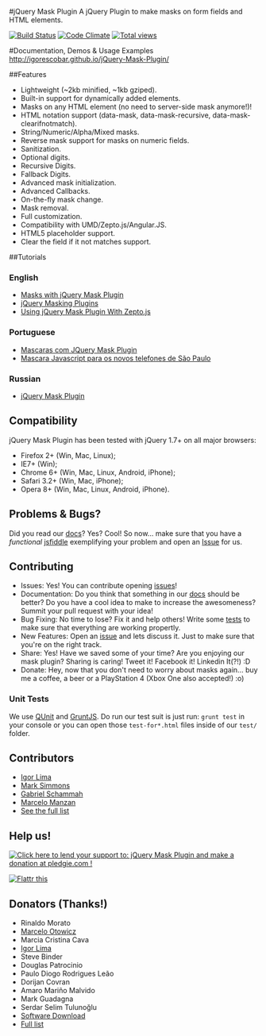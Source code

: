 #jQuery Mask Plugin
A jQuery Plugin to make masks on form fields and HTML elements.

[![Build Status](https://travis-ci.org/igorescobar/jQuery-Mask-Plugin.png)](https://travis-ci.org/igorescobar/jQuery-Mask-Plugin)
[![Code Climate](https://codeclimate.com/github/igorescobar/jQuery-Mask-Plugin.png)](https://codeclimate.com/github/igorescobar/jQuery-Mask-Plugin)
[![Total views](https://sourcegraph.com/api/repos/github.com/igorescobar/jQuery-Mask-Plugin/counters/views.png)](https://sourcegraph.com/github.com/igorescobar/jQuery-Mask-Plugin) 

#Documentation, Demos & Usage Examples
http://igorescobar.github.io/jQuery-Mask-Plugin/

##Features

  * Lightweight (~2kb minified, ~1kb gziped).
  * Built-in support for dynamically added elements.
  * Masks on any HTML element (no need to server-side mask anymore!)!
  * HTML notation support (data-mask, data-mask-recursive, data-mask-clearifnotmatch).
  * String/Numeric/Alpha/Mixed masks.
  * Reverse mask support for masks on numeric fields.
  * Sanitization.
  * Optional digits.
  * Recursive Digits.
  * Fallback Digits.
  * Advanced mask initialization.
  * Advanced Callbacks.
  * On-the-fly mask change.
  * Mask removal.
  * Full customization.
  * Compatibility with UMD/Zepto.js/Angular.JS.
  * HTML5 placeholder support.
  * Clear the field if it not matches support.

##Tutorials
### English
  * [Masks with jQuery Mask Plugin](http://bit.ly/masks-with-jquery-mask-plugin)
  * [jQuery Masking Plugins](http://coderbay.com/jquery-masking-plugins)
  * [Using jQuery Mask Plugin With Zepto.js](http://bit.ly/using-jquery-mask-plugin-with-zeptojs)
  
### Portuguese
  * [Mascaras com JQuery Mask Plugin](http://bit.ly/mascaras-com-jquery-mask-plugin)
  * [Mascara Javascript para os novos telefones de São Paulo](http://bit.ly/mascara-javascript-para-os-novos-telefones-de-sao-paulo)

### Russian
  * [jQuery Mask Plugin](http://zencoder.ru/jquery-mask-plugin/)

## Compatibility
jQuery Mask Plugin has been tested with jQuery 1.7+ on all major browsers:

 * Firefox 2+ (Win, Mac, Linux);
 * IE7+ (Win);
 * Chrome 6+ (Win, Mac, Linux, Android, iPhone);
 * Safari 3.2+ (Win, Mac, iPhone);
 * Opera 8+ (Win, Mac, Linux, Android, iPhone).

## Problems & Bugs?
Did you read our [docs](http://igorescobar.github.io/jQuery-Mask-Plugin/)? Yes? Cool! So now... make sure that you have a *functional* [jsfiddle](http://jsfiddle.net/) exemplifying your problem and open an [Issue](https://github.com/igorescobar/jQuery-Mask-Plugin/issues) for us.

## Contributing
 * Issues: Yes! You can contribute opening [issues](https://github.com/igorescobar/jQuery-Mask-Plugin/issues)!
 * Documentation: Do you think that something in our [docs](https://github.com/igorescobar/jQuery-Mask-Plugin/tree/gh-pages) should be better? Do you have a cool idea to make to increase the awesomeness? Summit your pull request with your idea!
 * Bug Fixing: No time to lose? Fix it and help others! Write some [tests](https://github.com/igorescobar/jQuery-Mask-Plugin/tree/master/test) to make sure that everything are working propertly.
 * New Features: Open an [issue](https://github.com/igorescobar/jQuery-Mask-Plugin/issues) and lets discuss it. Just to make sure that you're on the right track.
 * Share: Yes! Have we saved some of your time? Are you enjoying our mask plugin? Sharing is caring! Tweet it! Facebook it! Linkedin It(?!) :D
 * Donate: Hey, now that you don't need to worry about masks again... buy me a coffee, a beer or a PlayStation 4 (Xbox One also accepted!) :o)
 
### Unit Tests
We use [QUnit](http://qunitjs.com/) and [GruntJS](http://gruntjs.com/). Do run our test suit is just run: ```grunt test``` in your console or you can open those ```test-for*.html``` files inside of our ```test/``` folder. 
 
## Contributors
 * [Igor Lima](https://github.com/igorlima)
 * [Mark Simmons](https://github.com/Markipelago)
 * [Gabriel Schammah](https://github.com/gschammah)
 * [Marcelo Manzan](https://github.com/kawamanza)
 * [See the full list](https://github.com/igorescobar/jQuery-Mask-Plugin/graphs/contributors)

## Help us!
[![Click here to lend your support to: jQuery Mask Plugin and make a donation at pledgie.com !](https://pledgie.com/campaigns/22649.png?skin_name=chrome)](https://pledgie.com/campaigns/22649)

[![Flattr this](https://api.flattr.com/button/flattr-badge-large.png)](https://flattr.com/submit/auto?user_id=igorescobar&url=https%3A%2F%2Fflattr.com%2Fprofile%2Figorescobar)

## Donators (Thanks!)
 * Rinaldo Morato
 * [Marcelo Otowicz](http://www.ofen.com.br/)
 * Marcia Cristina Cava
 * [Igor Lima](https://github.com/igorlima)
 * Steve Binder
 * Douglas Patrocinio
 * Paulo Diogo Rodrigues Leão
 * Dorijan Covran
 * Amaro Mariño Malvido
 * Mark Guadagna
 * Serdar Selim Tulunoğlu
 * [Software Download](http://software-download.name)
 * [Full list](https://pledgie.com/campaigns/22649#donors)
